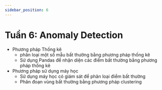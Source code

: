 ```yaml
---
sidebar_position: 6
---
```


# Tuần 6: Anomaly Detection

- Phương pháp Thống kê
    - phân loại một số mẫu bất thường bằng phương pháp thống kê
    - Sử dụng Pandas để nhận diện các điểm bất thường bằng phương pháp thống kê
- Phương pháp sử dụng máy học
    - Sử dụng máy học có giám sát để phân loại điểm bất thường
    - Phân đoạn vùng bất thường bằng phương pháp clustering